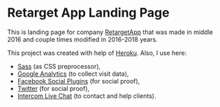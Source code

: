 # Retarget App Landing Page 

This is landing page for company [RetargetApp](https://retargetapp.com) that was made in middle 2016 and couple times modified in 2016-2018 years.

This project was created with help of [Heroku](https://devcenter.heroku.com/). Also, I use here:
  - [Sass](https://sass-lang.com/guide) (as CSS preprocessor), 
  - [Google Analytics](https://developers.google.com/analytics/devguides/collection/analyticsjs/) (to collect visit data), 
  - [Facebook Social Plugins](https://developers.facebook.com/docs/plugins/) (for social proof), 
  - [Twitter](https://developer.twitter.com/en/docs/twitter-for-websites/overview.html) (for social proof),
  - [Intercom Live Chat](https://developers.intercom.com/intercom-api-reference/reference#introduction) (to contact and help clients).
